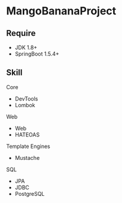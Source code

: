 MangoBananaProject
=
Require
-
* JDK 1.8+
* SpringBoot 1.5.4+

Skill
- 
Core
- DevTools
- Lombok
  
Web
- Web
- HATEOAS

Template Engines
- Mustache

SQL
- JPA
- JDBC
- PostgreSQL
